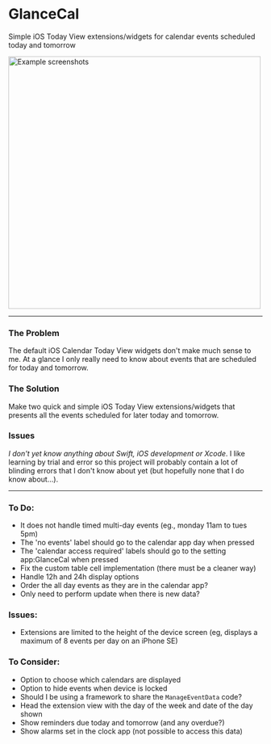 # GlanceCal
Simple iOS Today View extensions/widgets for calendar events scheduled today and tomorrow

<!-- ![Example screenshots](https://raw.githubusercontent.com/jackhallybone/GlanceCal/master/Screenshots.png "Example screenshots") -->

<img src="https://raw.githubusercontent.com/jackhallybone/GlanceCal/master/Screenshots.png"  width='500' alt="Example screenshots">

----

### The Problem

The default iOS Calendar Today View widgets don't make much sense to me. At a glance I only really need to know about events that are scheduled for today and tomorrow.

### The Solution

Make two quick and simple iOS Today View extensions/widgets that presents all the events scheduled for later today and tomorrow.

### Issues

*I don't yet know anything about Swift, iOS development or Xcode*. I like learning by trial and error so this project will probably contain a lot of blinding errors that I don't know about yet (but hopefully none that I do know about...).

----

### To Do:
- It does not handle timed multi-day events (eg., monday 11am to tues 5pm)
- The 'no events' label should go to the calendar app day when pressed
- The 'calendar access required' labels should go to the setting app:GlanceCal when pressed
- Fix the custom table cell implementation (there must be a cleaner way)
- Handle 12h and 24h display options
- Order the all day events as they are in the calendar app?
- Only need to perform update when there is new data?


### Issues:
- Extensions are limited to the height of the device screen (eg, displays a maximum of 8 events per day on an iPhone SE)


### To Consider:
- Option to choose which calendars are displayed
- Option to hide events when device is locked
- Should I be using a framework to share the `ManageEventData` code?
- Head the extension view with the day of the week and date of the day shown
- Show reminders due today and tomorrow (and any overdue?)
- Show alarms set in the clock app (not possible to access this data)
